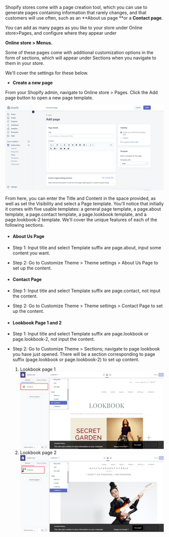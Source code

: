 Shopify stores come with a page creation tool, which you can use to generate pages containing information that rarely changes, and that customers will use often, such as an **About us page **or a **Contact page**.

You can add as many pages as you like to your store under Online store&gt;Pages, and configure where they appear under

**Online store &gt; Menus.**

Some of these pages come with additional customization options in the form of sections, which will appear under Sections when you navigate to them in your store.

We'll cover the settings for these below.

* **Create a new page**

From your Shopify admin, navigate to Online store &gt; Pages. Click the Add page button to open a new page template.

![](/assets/add-new-page.png)

From here, you can enter the Title and Content in the space provided, as well as set the Visibility and select a Page template. You'll notice that initially it comes with five usable templates: a general page template, a page.about template, a page.contact template, a page.lookbook template, and a page.lookbook-2 template. We'll cover the unique features of each of the following sections.

* #### About Us Page
* Step 1: Input title and select Template suffix are page.about, input some content you want.

* Step 2: Go to Customize Theme &gt; Theme settings &gt; About Us Page to set up the content.



* #### Contact Page
* Step 1: Input title and select Template suffix are page.contact, not input the content.

* Step 2: Go to Customize Theme &gt; Theme settings &gt; Contact Page to set up the content.

* #### Lookbook Page 1 and 2
* Step 1: Input title and select Template suffix are page.lookbook or page.lookbook-2, not input the content.

* Step 2: Go to Customize Theme &gt; Sections; navigate to page lookbook you have just opened. There will be a section corresponding to page suffix (page.lookbook or page.lookbook-2) to set up content.

    1.    Lookbook page 1
![](/assets/lookbook_1.png)
    2.    Lookbook page 2
![](/assets/lookbook_2.png)



